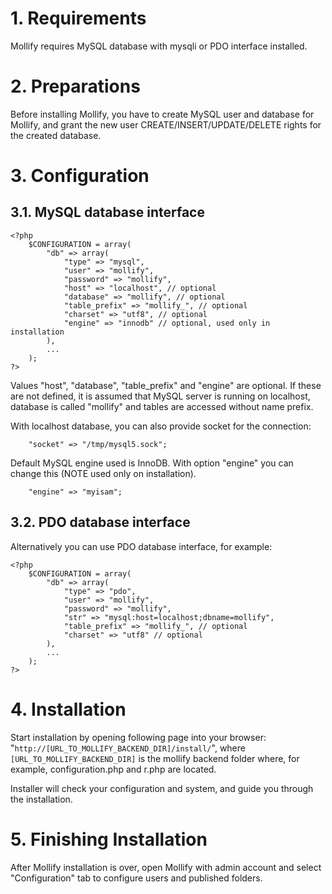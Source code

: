 # 1. Requirements #

Mollify requires MySQL database with mysqli or PDO interface installed.

# 2. Preparations #

Before installing Mollify, you have to create MySQL user and database for Mollify, and grant the new user CREATE/INSERT/UPDATE/DELETE rights for the created database.

# 3. Configuration #

## 3.1. MySQL database interface ##

```
<?php
	$CONFIGURATION = array(
		"db" => array(
			"type" => "mysql",
			"user" => "mollify",
			"password" => "mollify",
			"host" => "localhost", // optional
			"database" => "mollify", // optional
			"table_prefix" => "mollify_", // optional
			"charset" => "utf8", // optional
			"engine" => "innodb" // optional, used only in installation
		),
		...
	);
?>
```

Values "host", "database", "table\_prefix" and "engine" are optional. If these are not defined, it is assumed that MySQL server is running on localhost, database is called "mollify" and tables are accessed without name prefix.

With localhost database, you can also provide socket for the connection:

```
	"socket" => "/tmp/mysql5.sock";
```

Default MySQL engine used is InnoDB. With option "engine" you can change this (NOTE used only on installation).

```
	"engine" => "myisam";
```

## 3.2. PDO database interface ##

Alternatively you can use PDO database interface, for example:

```
<?php
	$CONFIGURATION = array(
		"db" => array(
			"type" => "pdo",
			"user" => "mollify",
			"password" => "mollify",
			"str" => "mysql:host=localhost;dbname=mollify",
			"table_prefix" => "mollify_", // optional
			"charset" => "utf8" // optional
		),
		...
	);
?>
```

# 4. Installation #

Start installation by opening following page into your browser: "`http://[URL_TO_MOLLIFY_BACKEND_DIR]/install/`", where `[URL_TO_MOLLIFY_BACKEND_DIR]` is the mollify backend folder where, for example, configuration.php and r.php are located.

Installer will check your configuration and system, and guide you through the installation.

# 5. Finishing Installation #

After Mollify installation is over, open Mollify with admin account and select "Configuration" tab to configure users and published folders.